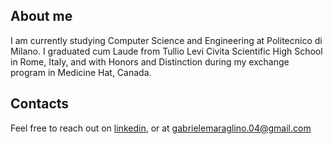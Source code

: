 ## About me
I am currently studying Computer Science and Engineering at Politecnico di Milano. 
I graduated cum Laude from Tullio Levi Civita Scientific High School in Rome, Italy, and with Honors and Distinction during my exchange program in Medicine Hat, Canada.

## Contacts
Feel free to reach out on [linkedin](https://www.linkedin.com/in/gabriele-maraglino-492819214/), or at [gabrielemaraglino.04@gmail.com](mailto:gabrielemaraglino.04@gmail.com)
